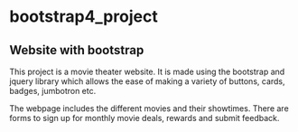 # bootstrap4_project
## Website with bootstrap


This project is a movie theater website. It is made using the bootstrap and jquery library which allows the ease of making a variety of buttons, cards, badges, jumbotron etc. 

The webpage includes the different movies and their showtimes. There are forms to sign up for monthly movie deals, rewards and submit feedback.
